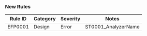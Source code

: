 ﻿### New Rules

Rule ID | Category | Severity | Notes
--------|----------|----------|--------------------
EFP0001 |  Design  |  Error   | ST0001_AnalyzerName

